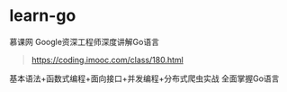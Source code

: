 # learn-go

慕课网 Google资深工程师深度讲解Go语言

> https://coding.imooc.com/class/180.html

基本语法+函数式编程+面向接口+并发编程+分布式爬虫实战 全面掌握Go语言
